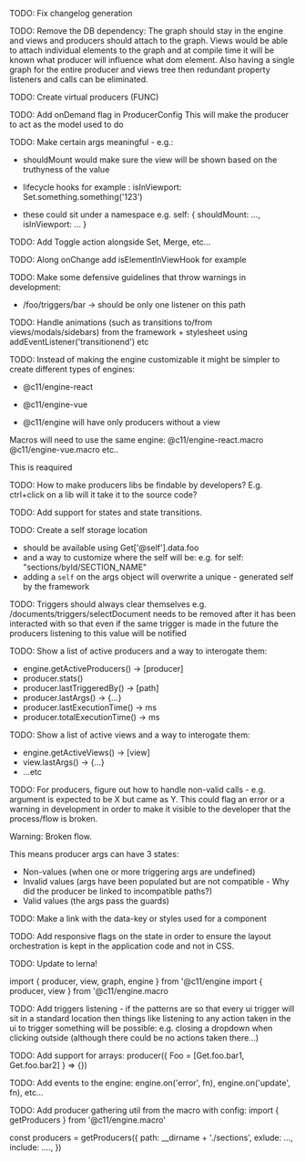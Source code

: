 TODO: Fix changelog generation

TODO: Remove the DB dependency:
The graph should stay in the engine and views and producers should attach
to the graph.
Views would be able to attach individual elements to the graph and
at compile time it will be known what producer will influence what dom
element.
Also having a single graph for the entire producer and views tree then redundant property listeners and calls can be eliminated.

TODO: Create virtual producers (FUNC)

TODO: Add onDemand flag in ProducerConfig
This will make the producer to act as the model used to do

TODO: Make certain args meaningful - e.g.:

- shouldMount would make sure the view will be shown based on the truthyness of the value

- lifecycle hooks for example : isInViewport: Set.something.something('123')

- these could sit under a namespace e.g. self: { shouldMount: ..., isInViewport: ... }

TODO: Add Toggle action alongside Set, Merge, etc...

TODO: Along onChange add isElementInViewHook for example

TODO: Make some defensive guidelines that throw warnings in development:

- /foo/triggers/bar -> should be only one listener on this path

TODO: Handle animations (such as transitions to/from views/modals/sidebars) from the framework + stylesheet
using addEventListener('transitionend') etc

TODO: Instead of making the engine customizable it might be simpler to create different types of engines:
- @c11/engine-react

- @c11/engine-vue

- @c11/engine will have only producers without a view

Macros will need to use the same engine:
@c11/engine-react.macro
@c11/engine-vue.macro
etc..

This is reaquired





TODO: How to make producers libs be findable by developers? E.g. ctrl+click on a lib will it take it to the source code?

TODO: Add support for states and state transitions.

TODO: Create a self storage location

- should be available using Get['@self'].data.foo
- and a way to customize where the self will be: e.g. for self: "sections/byId/SECTION_NAME"
- adding a `self` on the args object will overwrite a unique - generated self by the framework

TODO: Triggers should always clear themselves e.g. /documents/triggers/selectDocument needs to be removed
after it has been interacted with so that even if the same trigger is made in the future the producers
listening to this value will be notified

TODO: Show a list of active producers and a way to interogate them:

- engine.getActiveProducers() -> [producer]
- producer.stats()
- producer.lastTriggeredBy() -> [path]
- producer.lastArgs() -> {...}
- producer.lastExecutionTime() -> ms
- producer.totalExecutionTime() -> ms

TODO: Show a list of active views and a way to interogate them:

- engine.getActiveViews() -> [view]
- view.lastArgs() -> {...}
- ...etc

TODO: For producers, figure out how to handle non-valid calls - e.g. argument is expected to be X but came as Y.
This could flag an error or a warning in development in order to make it visible to the developer
that the process/flow is broken.

Warning: Broken flow.

This means producer args can have 3 states:

- Non-values (when one or more triggering args are undefined)
- Invalid values (args have been populated but are not compatible - Why did the producer be linked to incompatible paths?)
- Valid values (the args pass the guards)

TODO: Make a link with the data-key or styles used for a component

TODO: Add responsive flags on the state in order to ensure the layout orchestration is kept
in the application code and not in CSS.

TODO: Update to lerna!

import { producer, view, graph, engine } from '@c11/engine
import { producer, view } from '@c11/engine.macro


TODO: Add triggers listening - if the patterns are so that every ui trigger will sit in a standard
location then things like listening to any action taken in the ui to trigger something will be possible:
e.g. closing a dropdown when clicking outside (although there could be no actions taken there...)


TODO: Add support for arrays:
producer({
Foo = [Get.foo.bar1, Get.foo.bar2]
} => {})

TODO: Add events to the engine: engine.on('error', fn), engine.on('update', fn), etc...

TODO: Add producer gathering util from the macro with config:
import { getProducers } from '@c11/engine.macro'

const producers = getProducers({
  path: __dirname + './sections',
  exlude: ...,
  include: ....,
})







